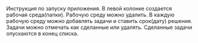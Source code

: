 Инструкция по запуску приложения.
В левой колонке создается рабочая среда(папки). Рабочую среду можно удалить. В каждую рабочую среду можно добавлять задачи и ставить срок(дату) решения. Задачи можно отмечать как сделанные или удалять. Сделанные задачи опускаются в конец списка.
